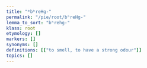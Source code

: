 ```yaml
---
title: "*bʰreHg-"
permalink: "/pie/root/bʰreHg-"
lemma_to_sort: "bʰrehg-"
klass: root
etymology: []
markers: []
synonyms: []
definitions: [["to smell, to have a strong odour"]]
topics: []
---
```

